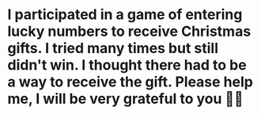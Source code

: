 # I participated in a game of entering lucky numbers to receive Christmas gifts. I tried many times but still didn't win. I thought there had to be a way to receive the gift. Please help me, I will be very grateful to you 🎰🎰
